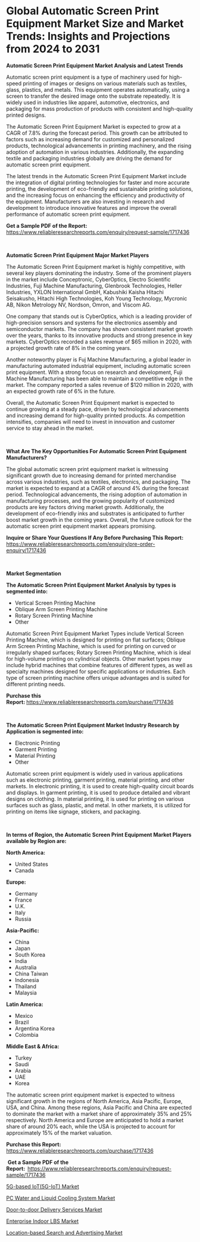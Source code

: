 <p><h1>Global Automatic Screen Print Equipment Market Size and Market Trends: Insights and Projections from 2024 to 2031</h1></p><p><strong>Automatic Screen Print Equipment Market Analysis and Latest Trends</strong></p>
<p><p>Automatic screen print equipment is a type of machinery used for high-speed printing of images or designs on various materials such as textiles, glass, plastics, and metals. This equipment operates automatically, using a screen to transfer the desired image onto the substrate repeatedly. It is widely used in industries like apparel, automotive, electronics, and packaging for mass production of products with consistent and high-quality printed designs.</p><p>The Automatic Screen Print Equipment Market is expected to grow at a CAGR of 7.8% during the forecast period. This growth can be attributed to factors such as increasing demand for customized and personalized products, technological advancements in printing machinery, and the rising adoption of automation in various industries. Additionally, the expanding textile and packaging industries globally are driving the demand for automatic screen print equipment.</p><p>The latest trends in the Automatic Screen Print Equipment Market include the integration of digital printing technologies for faster and more accurate printing, the development of eco-friendly and sustainable printing solutions, and the increasing focus on enhancing the efficiency and productivity of the equipment. Manufacturers are also investing in research and development to introduce innovative features and improve the overall performance of automatic screen print equipment.</p></p>
<p><strong>Get a Sample PDF of the Report:&nbsp;</strong> <a href="https://www.reliableresearchreports.com/enquiry/request-sample/1717436">https://www.reliableresearchreports.com/enquiry/request-sample/1717436</a></p>
<p>&nbsp;</p>
<p><strong>Automatic Screen Print Equipment Major Market Players</strong></p>
<p><p>The Automatic Screen Print Equipment market is highly competitive, with several key players dominating the industry. Some of the prominent players in the market include Conceptronic, CyberOptics, Electro Scientific Industries, Fuji Machine Manufacturing, Glenbrook Technologies, Heller Industries, YXLON International GmbH, Kabushiki Kaisha Hitachi Seisakusho, Hitachi High Technologies, Koh Young Technology, Mycronic AB, Nikon Metrology NV, Nordson, Omron, and Viscom AG.</p><p>One company that stands out is CyberOptics, which is a leading provider of high-precision sensors and systems for the electronics assembly and semiconductor markets. The company has shown consistent market growth over the years, thanks to its innovative products and strong presence in key markets. CyberOptics recorded a sales revenue of $65 million in 2020, with a projected growth rate of 8% in the coming years.</p><p>Another noteworthy player is Fuj Machine Manufacturing, a global leader in manufacturing automated industrial equipment, including automatic screen print equipment. With a strong focus on research and development, Fuji Machine Manufacturing has been able to maintain a competitive edge in the market. The company reported a sales revenue of $120 million in 2020, with an expected growth rate of 6% in the future.</p><p>Overall, the Automatic Screen Print Equipment market is expected to continue growing at a steady pace, driven by technological advancements and increasing demand for high-quality printed products. As competition intensifies, companies will need to invest in innovation and customer service to stay ahead in the market.</p></p>
<p>&nbsp;</p>
<p><strong>What Are The Key Opportunities For Automatic Screen Print Equipment Manufacturers?</strong></p>
<p><p>The global automatic screen print equipment market is witnessing significant growth due to increasing demand for printed merchandise across various industries, such as textiles, electronics, and packaging. The market is expected to expand at a CAGR of around 4% during the forecast period. Technological advancements, the rising adoption of automation in manufacturing processes, and the growing popularity of customized products are key factors driving market growth. Additionally, the development of eco-friendly inks and substrates is anticipated to further boost market growth in the coming years. Overall, the future outlook for the automatic screen print equipment market appears promising.</p></p>
<p><strong>Inquire or Share Your Questions If Any Before Purchasing This Report:</strong> <a href="https://www.reliableresearchreports.com/enquiry/pre-order-enquiry/1717436">https://www.reliableresearchreports.com/enquiry/pre-order-enquiry/1717436</a></p>
<p>&nbsp;</p>
<p><strong>Market Segmentation</strong></p>
<p><strong>The Automatic Screen Print Equipment Market Analysis by types is segmented into:</strong></p>
<p><ul><li>Vertical Screen Printing Machine</li><li>Oblique Arm Screen Printing Machine</li><li>Rotary Screen Printing Machine</li><li>Other</li></ul></p>
<p><p>Automatic Screen Print Equipment Market Types include Vertical Screen Printing Machine, which is designed for printing on flat surfaces; Oblique Arm Screen Printing Machine, which is used for printing on curved or irregularly shaped surfaces; Rotary Screen Printing Machine, which is ideal for high-volume printing on cylindrical objects. Other market types may include hybrid machines that combine features of different types, as well as specialty machines designed for specific applications or industries. Each type of screen printing machine offers unique advantages and is suited for different printing needs.</p></p>
<p><strong>Purchase this Report:&nbsp;</strong><a href="https://www.reliableresearchreports.com/purchase/1717436">https://www.reliableresearchreports.com/purchase/1717436</a></p>
<p>&nbsp;</p>
<p><strong>The Automatic Screen Print Equipment Market Industry Research by Application is segmented into:</strong></p>
<p><ul><li>Electronic Printing</li><li>Garment Printing</li><li>Material Printing</li><li>Other</li></ul></p>
<p><p>Automatic screen print equipment is widely used in various applications such as electronic printing, garment printing, material printing, and other markets. In electronic printing, it is used to create high-quality circuit boards and displays. In garment printing, it is used to produce detailed and vibrant designs on clothing. In material printing, it is used for printing on various surfaces such as glass, plastic, and metal. In other markets, it is utilized for printing on items like signage, stickers, and packaging.</p></p>
<p>&nbsp;</p>
<p><strong>In terms of Region, the Automatic Screen Print Equipment Market Players available by Region are:</strong></p>
<p>
    <p> <strong> North America: </strong>
        <ul>
            <li>United States</li>
            <li>Canada</li>
        </ul>
        </p> 
    <p> <strong> Europe: </strong>
        <ul>
            <li>Germany</li>
            <li>France</li>
            <li>U.K.</li>
            <li>Italy</li>
            <li>Russia</li>
        </ul>
        </p> 
    <p> <strong> Asia-Pacific: </strong>
        <ul>
            <li>China</li>
            <li>Japan</li>
            <li>South Korea</li>
            <li>India</li>
            <li>Australia</li>
            <li>China Taiwan</li>
            <li>Indonesia</li>
            <li>Thailand</li>
            <li>Malaysia</li>
        </ul>
        </p> 
    <p> <strong> Latin America: </strong>
        <ul>
            <li>Mexico</li>
            <li>Brazil</li>
            <li>Argentina Korea</li>
            <li>Colombia</li>
        </ul>
        </p> 
    <p> <strong> Middle East & Africa: </strong>
        <ul>
            <li>Turkey</li>
            <li>Saudi</li>
            <li>Arabia</li>
            <li>UAE</li>
            <li>Korea</li>
        </ul>
    </p>
    </p>
<p><p>The automatic screen print equipment market is expected to witness significant growth in the regions of North America, Asia Pacific, Europe, USA, and China. Among these regions, Asia Pacific and China are expected to dominate the market with a market share of approximately 35% and 25% respectively. North America and Europe are anticipated to hold a market share of around 20% each, while the USA is projected to account for approximately 15% of the market valuation.</p></p>
<p><strong>Purchase this Report: </strong><a href="https://www.reliableresearchreports.com/purchase/1717436">https://www.reliableresearchreports.com/purchase/1717436</a></p>
<p>&nbsp;<strong>Get a Sample PDF of the Report:&nbsp;&nbsp;</strong><a href="https://www.reliableresearchreports.com/enquiry/request-sample/1717436">https://www.reliableresearchreports.com/enquiry/request-sample/1717436</a></p>
<p><strong></strong></p>
<p><p><a href="https://medium.com/@waltercruz6g/5g-based-iot-5g-iot-market-analysis-its-cagr-market-segmentation-and-global-industry-overview-54a4ba7fed40">5G-based IoT(5G-IoT) Market</a></p><p><a href="https://medium.com/@avaalsop666/pc-water-and-liquid-cooling-system-nbsp-market-focuses-on-market-share-size-and-projected-forecast-01208c7b2590">PC Water and Liquid Cooling System Market</a></p><p><a href="https://medium.com/@waltercruz6g/door-to-door-delivery-services-market-size-market-outlook-and-market-forecast-2024-to-2031-015a90478185">Door-to-door Delivery Services Market</a></p><p><a href="https://medium.com/@dexterhayes2023/enterprise-indoor-lbs-market-comprehensive-assessment-by-type-application-and-geography-2893f5bc31ed">Enterprise Indoor LBS Market</a></p><p><a href="https://medium.com/@dexterhayes2023/location-based-search-and-advertising-market-analysis-and-sze-forecasted-for-period-from-2024-to-1640cfd3aa87">Location-based Search and Advertising Market</a></p></p>
